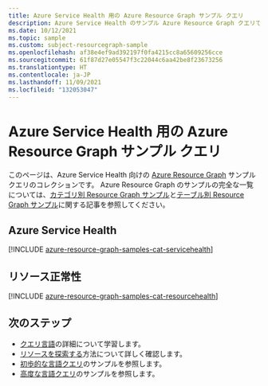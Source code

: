 ```yaml
---
title: Azure Service Health 用の Azure Resource Graph サンプル クエリ
description: Azure Service Health のサンプル Azure Resource Graph クエリでは、リソースの種類とテーブルを使用して Azure Service Health 関連のリソースとプロパティにアクセスする方法を示します。
ms.date: 10/12/2021
ms.topic: sample
ms.custom: subject-resourcegraph-sample
ms.openlocfilehash: af38e4ef9ad392197f0fa4215cc8a65609256cce
ms.sourcegitcommit: 61f87d27e05547f3c22044c6aa42be8f23673256
ms.translationtype: HT
ms.contentlocale: ja-JP
ms.lasthandoff: 11/09/2021
ms.locfileid: "132053047"
---
```

# <a name="azure-resource-graph-sample-queries-for-azure-service-health"></a>Azure Service Health 用の Azure Resource Graph サンプル クエリ

このページは、Azure Service Health 向けの [Azure Resource Graph](../governance/resource-graph/overview.md) サンプル クエリのコレクションです。 Azure Resource Graph のサンプルの完全な一覧については、[カテゴリ別 Resource Graph サンプル](../governance/resource-graph/samples/samples-by-category.md)と[テーブル別 Resource Graph サンプル](../governance/resource-graph/samples/samples-by-table.md)に関する記事を参照してください。

## <a name="azure-service-health"></a>Azure Service Health

[!INCLUDE [azure-resource-graph-samples-cat-servicehealth](../../includes/resource-graph/samples/bycat/azure-service-health.md)]

## <a name="resource-health"></a>リソース正常性

[!INCLUDE [azure-resource-graph-samples-cat-resourcehealth](../../includes/resource-graph/samples/bycat/resource-health.md)]

## <a name="next-steps"></a>次のステップ

- [クエリ言語](../governance/resource-graph/concepts/query-language.md)の詳細について学習します。
- [リソースを探索する](../governance/resource-graph/concepts/explore-resources.md)方法について詳しく確認します。
- [初歩的な言語クエリ](../governance/resource-graph/samples/starter.md)のサンプルを参照します。
- [高度な言語クエリ](../governance/resource-graph/samples/advanced.md)のサンプルを参照します。
